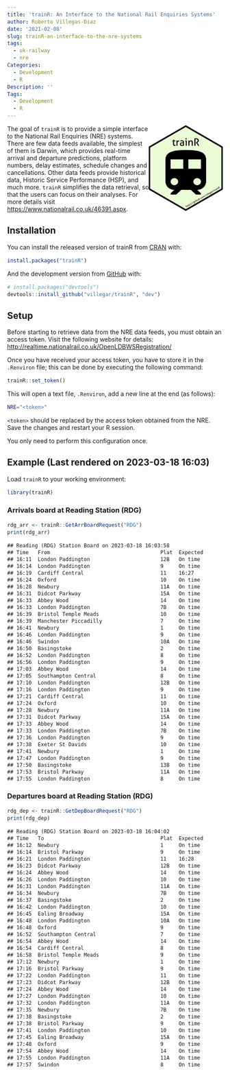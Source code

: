 ```yaml
---
title: 'trainR: An Interface to the National Rail Enquiries Systems'
author: Roberto Villegas-Diaz
date: '2021-02-08'
slug: trainR-an-interface-to-the-nre-systems
tags:
  - uk-railway
  - nre
Categories:
  - Development
  - R
Description: ''
Tags:
  - Development
  - R
---
```


<img src="https://raw.githubusercontent.com/villegar/trainR/main/inst/images/logo.png" alt="logo" align="right" height=200px/>

The goal of `trainR` is to provide a simple interface to the 
National Rail Enquiries (NRE) systems. There are few data feeds 
available, the simplest of them is Darwin, which provides real-time 
arrival and departure predictions, platform numbers, delay estimates, 
schedule changes and cancellations. Other data feeds provide historical 
data, Historic Service Performance (HSP), and much more. `trainR` 
simplifies the data retrieval, so that the users can focus on their 
analyses. For more details visit 
https://www.nationalrail.co.uk/46391.aspx.

## Installation

You can install the released version of trainR from [CRAN](https://CRAN.R-project.org) with:

``` r
install.packages("trainR")
```

And the development version from [GitHub](https://github.com/) with:

``` r
# install.packages("devtools")
devtools::install_github("villegar/trainR", "dev")
```

## Setup
Before starting to retrieve data from the NRE data feeds, you must obtain an access token. 
Visit the following website for details: http://realtime.nationalrail.co.uk/OpenLDBWSRegistration/

Once you have received your access token, you have to store it in the `.Renviron` file; this can be 
done by executing the following command:


```r
trainR::set_token()
```

This will open a text file, `.Renviron`, add a new line at the end (as follows):

```bash
NRE="<token>"
```

`<token>` should be replaced by the access token obtained from the NRE. Save the changes and restart 
your R session.

You only need to perform this configuration once.

## Example (Last rendered on 2023-03-18 16:03)

Load `trainR` to your working environment:

```r
library(trainR)
```

### Arrivals board at Reading Station (RDG)


```r
rdg_arr <- trainR::GetArrBoardRequest("RDG")
print(rdg_arr)
```

```
## Reading (RDG) Station Board on 2023-03-18 16:03:58
## Time   From                                    Plat  Expected
## 16:11  London Paddington                       12B   On time
## 16:14  London Paddington                       9     On time
## 16:19  Cardiff Central                         11    16:27
## 16:24  Oxford                                  10    On time
## 16:28  Newbury                                 11A   On time
## 16:31  Didcot Parkway                          15A   On time
## 16:33  Abbey Wood                              14    On time
## 16:33  London Paddington                       7B    On time
## 16:39  Bristol Temple Meads                    10    On time
## 16:39  Manchester Piccadilly                   7     On time
## 16:41  Newbury                                 1     On time
## 16:46  London Paddington                       9     On time
## 16:46  Swindon                                 10A   On time
## 16:50  Basingstoke                             2     On time
## 16:52  London Paddington                       8     On time
## 16:56  London Paddington                       9     On time
## 17:03  Abbey Wood                              14    On time
## 17:05  Southampton Central                     8     On time
## 17:10  London Paddington                       12B   On time
## 17:16  London Paddington                       9     On time
## 17:21  Cardiff Central                         11    On time
## 17:24  Oxford                                  10    On time
## 17:28  Newbury                                 11A   On time
## 17:31  Didcot Parkway                          15A   On time
## 17:33  Abbey Wood                              14    On time
## 17:33  London Paddington                       7B    On time
## 17:36  London Paddington                       9     On time
## 17:38  Exeter St Davids                        10    On time
## 17:41  Newbury                                 1     On time
## 17:47  London Paddington                       9     On time
## 17:50  Basingstoke                             13B   On time
## 17:53  Bristol Parkway                         11A   On time
## 17:55  London Paddington                       8     On time
```

### Departures board at Reading Station (RDG)


```r
rdg_dep <- trainR::GetDepBoardRequest("RDG")
print(rdg_dep)
```

```
## Reading (RDG) Station Board on 2023-03-18 16:04:02
## Time   To                                      Plat  Expected
## 16:12  Newbury                                 1     On time
## 16:14  Bristol Parkway                         9     On time
## 16:21  London Paddington                       11    16:28
## 16:23  Didcot Parkway                          12B   On time
## 16:24  Abbey Wood                              14    On time
## 16:26  London Paddington                       10    On time
## 16:31  London Paddington                       11A   On time
## 16:34  Newbury                                 7B    On time
## 16:37  Basingstoke                             2     On time
## 16:42  London Paddington                       10    On time
## 16:45  Ealing Broadway                         15A   On time
## 16:48  London Paddington                       10A   On time
## 16:48  Oxford                                  9     On time
## 16:52  Southampton Central                     7     On time
## 16:54  Abbey Wood                              14    On time
## 16:54  Cardiff Central                         8     On time
## 16:58  Bristol Temple Meads                    9     On time
## 17:12  Newbury                                 1     On time
## 17:16  Bristol Parkway                         9     On time
## 17:22  London Paddington                       11    On time
## 17:23  Didcot Parkway                          12B   On time
## 17:24  Abbey Wood                              14    On time
## 17:27  London Paddington                       10    On time
## 17:32  London Paddington                       11A   On time
## 17:35  Newbury                                 7B    On time
## 17:38  Basingstoke                             2     On time
## 17:38  Bristol Parkway                         9     On time
## 17:41  London Paddington                       10    On time
## 17:45  Ealing Broadway                         15A   On time
## 17:48  Oxford                                  9     On time
## 17:54  Abbey Wood                              14    On time
## 17:55  London Paddington                       11A   On time
## 17:57  Swindon                                 8     On time
```

